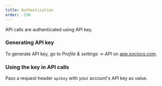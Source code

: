 ```yaml
---
title: Authentication
order: -150
---
```


API calls are authenticated using API key.

### Generating API key

To generate API key, go to *Profile & settings -> API* on <a href="https://app.sociocs.com" target="_blank">app.sociocs.com</a>.

### Using the key in API calls

Pass a request header `apikey` with your account's API key as value.
